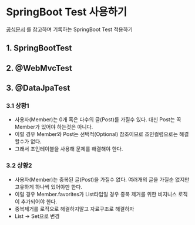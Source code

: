 # SpringBoot Test 사용하기
[공식문서](http://docs.spring.io/spring-boot/docs/current/reference/html/boot-features-testing.html) 를 참고하며 기록하는 SpringBoot Test 적용하기
 
## 1. SpringBootTest

## 2. @WebMvcTest

## 3. @DataJpaTest

### 3.1 상황1
* 사용자(Member)는 0개 혹은 다수의 글(Post)를 가질수 있다. 대신 Post는 꼭 Member가 있어야 하는것은 아니다.
* 이럴 경우 Member와 Post는 선택적(Optional) 참조이므로 조인컬럼으로는 해결할수가 없다.
* 그래서 조인테이블을 사용해 문제를 해결해야 한다.

### 3.2 상황2
* 사용자(Member)는 중복된 글(Post)을 가질수 없다. 여러개의 글을 가질순 없지만 고유하게 하나씩 있어야만 한다.
* 이럴 경우 Member.favorites가 List타입일 경우 중복 제거를 위한 비지니스 로직이 추가되어야 한다.
* 중복제거를 로직으로 해결하지말고 자료구조로 해결하자
* List -> Set으로 변경